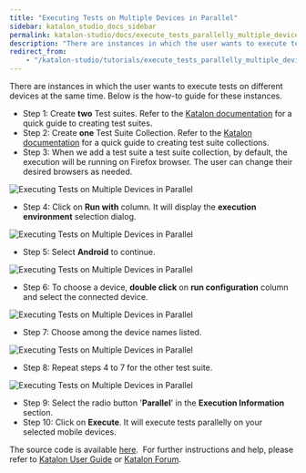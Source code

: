 ```yaml
---
title: "Executing Tests on Multiple Devices in Parallel"
sidebar: katalon_studio_docs_sidebar
permalink: katalon-studio/docs/execute_tests_parallelly_multiple_devices.html
description: "There are instances in which the user wants to execute tests on different devices parallelly. This is the how-to guide for these instances."
redirect_from:
    - "/katalon-studio/tutorials/execute_tests_parallelly_multiple_devices.html"
---
```

There are instances in which the user wants to execute tests on different devices at the same time. Below is the how-to guide for these instances.

*   Step 1: Create **two** Test suites. Refer to the [Katalon documentatio](/x/mAvR)[n](/x/7AAM) for a quick guide to creating test suites.
*   Step 2: Create **one** Test Suite Collection. Refer to the [Katalon documentation](/x/NgvR) for a quick guide to creating test suite collections.
*   Step 3: When we add a test suite a test suite collection, by default, the execution will be running on Firefox browser. The user can change their desired browsers as needed.

![Executing Tests on Multiple Devices in Parallel ](../../images/katalon-studio/tutorials/execute_tests_parallelly_multiple_devices/Executing-Tests-on-Multiple-Devices-in-Parallel-3.png)

*   Step 4: Click on **Run with** column. It will display the **execution environment** selection dialog.

![Executing Tests on Multiple Devices in Parallel](../../images/katalon-studio/tutorials/execute_tests_parallelly_multiple_devices/Executing-Tests-on-Multiple-Devices-in-Parallel-4.png)

*   Step 5: Select **Android** to continue.

![Executing Tests on Multiple Devices in Parallel](../../images/katalon-studio/tutorials/execute_tests_parallelly_multiple_devices/Executing-Tests-on-Multiple-Devices-in-Parallel-5.png)

*   Step 6: To choose a device, **double click** on **run configuration** column and select the connected device.

![Executing Tests on Multiple Devices in Parallel](../../images/katalon-studio/tutorials/execute_tests_parallelly_multiple_devices/Executing-Tests-on-Multiple-Devices-in-Parallel-6.png)

*   Step 7: Choose among the device names listed.

![Executing Tests on Multiple Devices in Parallel ](../../images/katalon-studio/tutorials/execute_tests_parallelly_multiple_devices/Executing-Tests-on-Multiple-Devices-in-Parallel-7.png)

*   Step 8: Repeat steps 4 to 7 for the other test suite.

![Executing Tests on Multiple Devices in Parallel](../../images/katalon-studio/tutorials/execute_tests_parallelly_multiple_devices/Executing-Tests-on-Multiple-Devices-in-Parallel-8.png)

*   Step 9: Select the radio button '**Parallel**' in the **Execution Information** section.
*   Step 10: Click on **Execute**. It will execute tests parallelly on your selected mobile devices.

The source code is available [here](https://github.com/katalon-studio/katalon-mobile-automation).  For further instructions and help, please refer to [Katalon User Guide](/x/oArR) or [Katalon Forum](https://forum.katalon.com/).